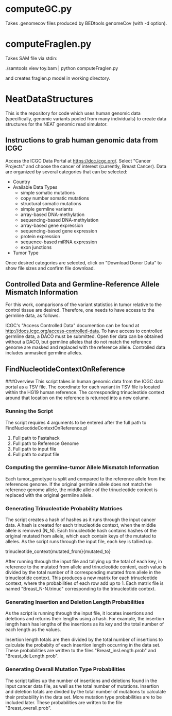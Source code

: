 # computeGC.py

Takes .genomecov files produced by BEDtools genomeCov (with -d option).


# computeFraglen.py

Takes SAM file via stdin:

./samtools view toy.bam | python computeFraglen.py

and creates fraglen.p model in working directory.



# NeatDataStructures
This is the repository for code which uses human genomic data 
(specifically, genomic variants pooled from many individuals) to create data structures for the NEAT genomic read simulator.



## Instructions to grab human genomic data from ICGC
Access the ICGC Data Portal at https://dcc.icgc.org/. Select "Cancer Projects" and choose the cancer of interest (currently, Breast Cancer). Data are organized by
several categories that can be selected:
* Country
* Available Data Types
  * simple somatic mutations
  * copy number somatic mutations
  * structural somatic mutations
  * simple germline variants
  * array-based DNA-methylation
  * sequencing-based DNA-methylation
  * array-based gene expression
  * sequencing-based gene expression
  * protein expression
  * sequence-based miRNA expression
  * exon junctions
* Tumor Type

Once desired categories are selected, click on "Download Donor Data" to show file sizes and confirm file download.

## Controlled Data and Germline-Reference Allele Mismatch Information

For this work, comparisons of the variant statistics in tumor relative to the control tissue are desired.
Therefore, one needs to have access to the germline data, as follows.

ICGC's "Access Controlled Data" documention can be found at http://docs.icgc.org/access-controlled-data. To have access to controlled germline data, a DACO must be
submitted. Open tier data can be obtained without a DACO, but germline alleles that do not match the reference genome are masked and replaced with the reference
allele. Controlled data includes unmasked germline alleles.



## FindNucleotideContextOnReference 

###Overview
This script takes in human genomic data from the ICGC data portal as a TSV file. The coordinate for each variant in TSV file is located within 
the HG19 human reference. The corresponding trinucleotide context around that location on the reference is returned into a new column. 


### Running the Script
The script requires 4 arguments to be entered after the full path to FindNucleotideContextOnReference.pl

1. Full path to Fastahack
2. Full path to Reference Genome
3. Full path to input file
4. Full path to output file

### Computing the germline-tumor Allele Mismatch Information
Each tumor_genotype is split and compared to the reference allele from the references genome. If the original germline allele does not match the reference genome allele, the middle allele of the trinucleotide context is replaced with the original germline allele.

### Generating Trinucleotide Probability Matrices
The script creates a hash of hashes as it runs through the input cancer data. A hash is created for each trinucleotide context, when the middle allele is removed (N_N). Each trinucleotide hash contains hashes of the original mutated from allele, which each contain keys of the mutated to alleles. As the script runs through the input file, each key is tallied up.

trinucleotide_context{mutated_from}{mutated_to}

After running through the input file and tallying up the total of each key, in reference to the mutated from allele and trinucleotide context, each value is divided by the total number of it corresponding mutated from allele in the trinucleotide context. This produces a new matrix for each trinucleotide context, where the probabilities of each row add up to 1. Each matrix file is named "Breast_N-N.trinuc" corresponding to the trinucleotide context.

### Generating Insertion and Deletion Length Probabilities
As the script is running through the input file, it locates insertions and deletions and returns their lengths using a hash. For example, the insertion length hash has lengths of the insertions as its key
and the total number of each length as the values.

Insertion length totals are then divided by the total number of insertions to calculate the probabity of each insertion length occurring in the data set. These probabilities are written to the files "Breast_insLength.prob" and "Breast_delLength.prob".

### Generating Overall Mutation Type Probabilities
The script tallies up the number of insertions and deletions found in the input cancer data file, as well as the total number of mutations. Insertion and deletion totals are divided by the total number of mutations to calculate their probability in the data set. More mutation type probabilities are to be included later. These probabilities are written to the file "Breast_overall.prob".

